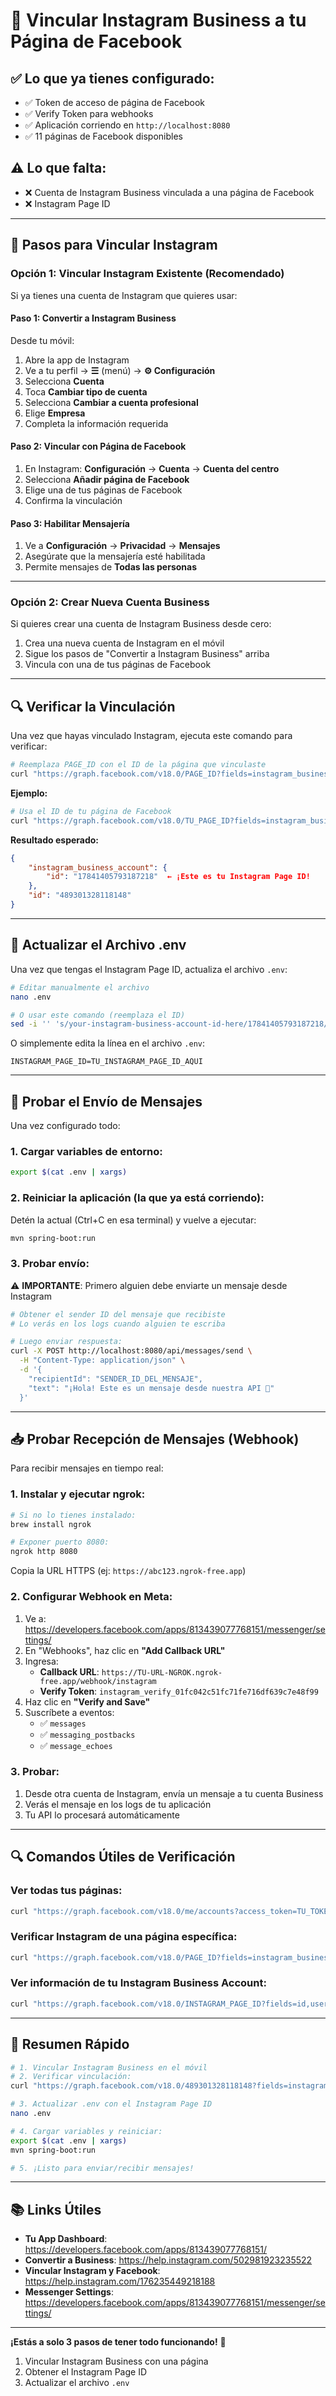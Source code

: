 # 📱 Vincular Instagram Business a tu Página de Facebook

## ✅ Lo que ya tienes configurado:

- ✅ Token de acceso de página de Facebook
- ✅ Verify Token para webhooks
- ✅ Aplicación corriendo en `http://localhost:8080`
- ✅ 11 páginas de Facebook disponibles

## ⚠️ Lo que falta:

- ❌ Cuenta de Instagram Business vinculada a una página de Facebook
- ❌ Instagram Page ID

---

## 🎯 Pasos para Vincular Instagram

### **Opción 1: Vincular Instagram Existente (Recomendado)**

Si ya tienes una cuenta de Instagram que quieres usar:

#### **Paso 1: Convertir a Instagram Business**

Desde tu móvil:

1. Abre la app de Instagram
2. Ve a tu perfil → **☰** (menú) → **⚙️ Configuración**
3. Selecciona **Cuenta**
4. Toca **Cambiar tipo de cuenta**
5. Selecciona **Cambiar a cuenta profesional**
6. Elige **Empresa**
7. Completa la información requerida

#### **Paso 2: Vincular con Página de Facebook**

1. En Instagram: **Configuración** → **Cuenta** → **Cuenta del centro**
2. Selecciona **Añadir página de Facebook**
3. Elige una de tus páginas de Facebook
4. Confirma la vinculación

#### **Paso 3: Habilitar Mensajería**

1. Ve a **Configuración** → **Privacidad** → **Mensajes**
2. Asegúrate que la mensajería esté habilitada
3. Permite mensajes de **Todas las personas**

---

### **Opción 2: Crear Nueva Cuenta Business**

Si quieres crear una cuenta de Instagram Business desde cero:

1. Crea una nueva cuenta de Instagram en el móvil
2. Sigue los pasos de "Convertir a Instagram Business" arriba
3. Vincula con una de tus páginas de Facebook

---

## 🔍 Verificar la Vinculación

Una vez que hayas vinculado Instagram, ejecuta este comando para verificar:

```bash
# Reemplaza PAGE_ID con el ID de la página que vinculaste
curl "https://graph.facebook.com/v18.0/PAGE_ID?fields=instagram_business_account&access_token=EAALj0YtG29cBPojd5RdcwkZCBsI6j5GeYvamRifNaZBum8GCY1xMgh5krl2E9jRxlDuZBKdSXuwKCtOnUwuCLYF796RLnXIUyGoZAUATOp0oHFOUgvAH5HKbQ2vuGhDPSdRGR5jDxjZAHRZCZA4BZBSXwTI6qcHj7NPAZCkY74hjLbWTv6Ub5fedHZAZCaLkLnnMskVUdscj1kWHWNYjBMdrpawoHbfQ9XkxSow51uMOlKC1JaWiGmOQn2stgZDZD" | python3 -m json.tool
```

**Ejemplo:**
```bash
# Usa el ID de tu página de Facebook
curl "https://graph.facebook.com/v18.0/TU_PAGE_ID?fields=instagram_business_account&access_token=EAALj0YtG29cBPojd5RdcwkZCBsI6j5GeYvamRifNaZBum8GCY1xMgh5krl2E9jRxlDuZBKdSXuwKCtOnUwuCLYF796RLnXIUyGoZAUATOp0oHFOUgvAH5HKbQ2vuGhDPSdRGR5jDxjZAHRZCZA4BZBSXwTI6qcHj7NPAZCkY74hjLbWTv6Ub5fedHZAZCaLkLnnMskVUdscj1kWHWNYjBMdrpawoHbfQ9XkxSow51uMOlKC1JaWiGmOQn2stgZDZD" | python3 -m json.tool
```

**Resultado esperado:**
```json
{
    "instagram_business_account": {
        "id": "17841405793187218"  ← ¡Este es tu Instagram Page ID!
    },
    "id": "489301328118148"
}
```

---

## 📝 Actualizar el Archivo .env

Una vez que tengas el Instagram Page ID, actualiza el archivo `.env`:

```bash
# Editar manualmente el archivo
nano .env

# O usar este comando (reemplaza el ID)
sed -i '' 's/your-instagram-business-account-id-here/17841405793187218/' .env
```

O simplemente edita la línea en el archivo `.env`:
```
INSTAGRAM_PAGE_ID=TU_INSTAGRAM_PAGE_ID_AQUI
```

---

## 🚀 Probar el Envío de Mensajes

Una vez configurado todo:

### **1. Cargar variables de entorno:**
```bash
export $(cat .env | xargs)
```

### **2. Reiniciar la aplicación** (la que ya está corriendo):

Detén la actual (Ctrl+C en esa terminal) y vuelve a ejecutar:
```bash
mvn spring-boot:run
```

### **3. Probar envío:**

⚠️ **IMPORTANTE**: Primero alguien debe enviarte un mensaje desde Instagram

```bash
# Obtener el sender ID del mensaje que recibiste
# Lo verás en los logs cuando alguien te escriba

# Luego enviar respuesta:
curl -X POST http://localhost:8080/api/messages/send \
  -H "Content-Type: application/json" \
  -d '{
    "recipientId": "SENDER_ID_DEL_MENSAJE",
    "text": "¡Hola! Este es un mensaje desde nuestra API 🚀"
  }'
```

---

## 📥 Probar Recepción de Mensajes (Webhook)

Para recibir mensajes en tiempo real:

### **1. Instalar y ejecutar ngrok:**
```bash
# Si no lo tienes instalado:
brew install ngrok

# Exponer puerto 8080:
ngrok http 8080
```

Copia la URL HTTPS (ej: `https://abc123.ngrok-free.app`)

### **2. Configurar Webhook en Meta:**

1. Ve a: https://developers.facebook.com/apps/813439077768151/messenger/settings/
2. En "Webhooks", haz clic en **"Add Callback URL"**
3. Ingresa:
   - **Callback URL**: `https://TU-URL-NGROK.ngrok-free.app/webhook/instagram`
   - **Verify Token**: `instagram_verify_01fc042c51fc71fe716df639c7e48f99`
4. Haz clic en **"Verify and Save"**
5. Suscríbete a eventos:
   - ✅ `messages`
   - ✅ `messaging_postbacks`
   - ✅ `message_echoes`

### **3. Probar:**

1. Desde otra cuenta de Instagram, envía un mensaje a tu cuenta Business
2. Verás el mensaje en los logs de tu aplicación
3. Tu API lo procesará automáticamente

---

## 🔍 Comandos Útiles de Verificación

### **Ver todas tus páginas:**
```bash
curl "https://graph.facebook.com/v18.0/me/accounts?access_token=TU_TOKEN" | python3 -m json.tool
```

### **Verificar Instagram de una página específica:**
```bash
curl "https://graph.facebook.com/v18.0/PAGE_ID?fields=instagram_business_account&access_token=TU_TOKEN" | python3 -m json.tool
```

### **Ver información de tu Instagram Business Account:**
```bash
curl "https://graph.facebook.com/v18.0/INSTAGRAM_PAGE_ID?fields=id,username,name,profile_picture_url&access_token=TU_TOKEN" | python3 -m json.tool
```

---

## 🎯 Resumen Rápido

```bash
# 1. Vincular Instagram Business en el móvil
# 2. Verificar vinculación:
curl "https://graph.facebook.com/v18.0/489301328118148?fields=instagram_business_account&access_token=TOKEN"

# 3. Actualizar .env con el Instagram Page ID
nano .env

# 4. Cargar variables y reiniciar:
export $(cat .env | xargs)
mvn spring-boot:run

# 5. ¡Listo para enviar/recibir mensajes!
```

---

## 📚 Links Útiles

- **Tu App Dashboard**: https://developers.facebook.com/apps/813439077768151/
- **Convertir a Business**: https://help.instagram.com/502981923235522
- **Vincular Instagram y Facebook**: https://help.instagram.com/176235449218188
- **Messenger Settings**: https://developers.facebook.com/apps/813439077768151/messenger/settings/

---

**¡Estás a solo 3 pasos de tener todo funcionando!** 🚀

1. Vincular Instagram Business con una página
2. Obtener el Instagram Page ID
3. Actualizar el archivo `.env`

